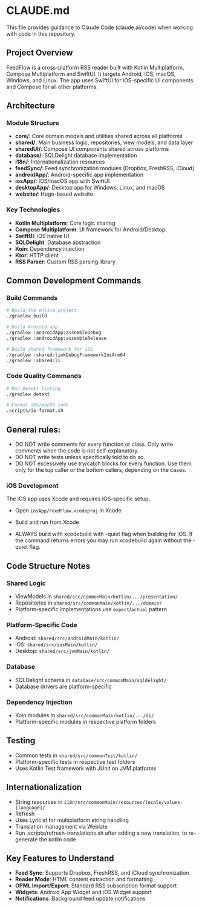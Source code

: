 # CLAUDE.md

This file provides guidance to Claude Code (claude.ai/code) when working with code in this repository.

## Project Overview

FeedFlow is a cross-platform RSS reader built with Kotlin Multiplatform, Compose Multiplatform and SwiftUI. It targets Android, iOS, macOS, Windows, and Linux. The app uses SwiftUI for iOS-specific UI components and Compose for all other platforms.

## Architecture

### Module Structure
- **core/**: Core domain models and utilities shared across all platforms
- **shared/**: Main business logic, repositories, view models, and data layer
- **sharedUI/**: Compose UI components shared across platforms
- **database/**: SQLDelight database implementation
- **i18n/**: Internationalization resources
- **feedSync/**: Feed synchronization modules (Dropbox, FreshRSS, iCloud)
- **androidApp/**: Android-specific app implementation
- **iosApp/**: iOS/macOS app with SwiftUI
- **desktopApp/**: Desktop app for Windows, Linux, and macOS
- **website/**: Hugo-based website

### Key Technologies
- **Kotlin Multiplatform**: Core logic sharing
- **Compose Multiplatform**: UI framework for Android/Desktop
- **SwiftUI**: iOS native UI
- **SQLDelight**: Database abstraction
- **Koin**: Dependency injection
- **Ktor**: HTTP client
- **RSS Parser**: Custom RSS parsing library

## Common Development Commands

### Build Commands
```bash
# Build the entire project
./gradlew build

# Build Android app
./gradlew :androidApp:assembleDebug
./gradlew :androidApp:assembleRelease

# Build shared framework for iOS
./gradlew :shared:linkDebugFrameworkIosArm64
./gradlew :shared:li
```

### Code Quality Commands
```bash
# Run Detekt linting
./gradlew detekt

# Format iOS/macOS code
.scripts/io-format.sh
```

## General rules:

- DO NOT write comments for every function or class. Only write comments when the code is not self-explanatory.
- DO NOT write tests unless specifically told to do so.
- DO NOT excessively use try/catch blocks for every function. Use them only for the top caller or the bottom callers, depending on the cases.

### iOS Development
The iOS app uses Xcode and requires iOS-specific setup:
- Open `iosApp/FeedFlow.xcodeproj` in Xcode
- Build and run from Xcode

- ALWAYS build with xcodebuild with -quiet flag when building for iOS. If the command returns errors you may run xcodebuild again without the -quiet flag.

## Code Structure Notes

### Shared Logic
- ViewModels in `shared/src/commonMain/kotlin/.../presentation/`
- Repositories in `shared/src/commonMain/kotlin/.../domain/`
- Platform-specific implementations use `expect`/`actual` pattern

### Platform-Specific Code
- Android: `shared/src/androidMain/kotlin/`
- iOS: `shared/src/iosMain/kotlin/`
- Desktop: `shared/src/jvmMain/kotlin/`

### Database
- SQLDelight schema in `database/src/commonMain/sqldelight/`
- Database drivers are platform-specific

### Dependency Injection
- Koin modules in `shared/src/commonMain/kotlin/.../di/`
- Platform-specific modules in respective platform folders

## Testing
- Common tests in `shared/src/commonTest/kotlin/`
- Platform-specific tests in respective test folders
- Uses Kotlin Test framework with JUnit on JVM platforms

## Internationalization
- String resources in `i18n/src/commonMain/resources/locale/values-[language]/`
- Refresh
- Uses Lyricist for multiplatform string handling
- Translation management via Weblate
- Run .scripts/refresh-translations.sh after adding a new translation, to re-generate the kotlin code

## Key Features to Understand
- **Feed Sync**: Supports Dropbox, FreshRSS, and iCloud synchronization
- **Reader Mode**: HTML content extraction and formatting
- **OPML Import/Export**: Standard RSS subscription format support
- **Widgets**: Android App Widget and iOS Widget support
- **Notifications**: Background feed update notifications